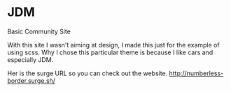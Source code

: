 # JDM
Basic Community Site

With this site I wasn't aiming at design, I made this just for the example of using scss.
Why I chose this particular theme is because I like cars and especially JDM.

Her is the surge URL so you can check out the website. 
http://numberless-border.surge.sh/
